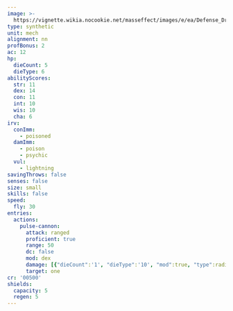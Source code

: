 ```yaml
---
image: >-
  https://vignette.wikia.nocookie.net/masseffect/images/e/ea/Defense_Drone.png/revision/latest/scale-to-width-down/606?cb=20120407052056
type: synthetic
unit: mech
alignment: nn
profBonus: 2
ac: 12
hp:
  dieCount: 5
  dieType: 6
abilityScores:
  str: 11
  dex: 14
  con: 11
  int: 10
  wis: 10
  cha: 6
irv:
  conImm:
    - poisoned
  damImm:
    - poison
    - psychic
  vul:
    - lightning
savingThrows: false
senses: false
size: small
skills: false
speed:
  fly: 30
entries:
  actions:
    pulse-cannon:
      attack: ranged
      proficient: true
      range: 50
      dc: false
      mod: dex
      damage: [{"dieCount":'1', "dieType":'10', "mod":true, "type":radiant}]
      target: one
cr: '00500'
shields:
  capacity: 5
  regen: 5
---
```

